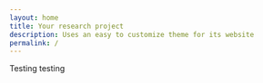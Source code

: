 ```yaml
---
layout: home
title: Your research project
description: Uses an easy to customize theme for its website
permalink: /
---
```


Testing testing
